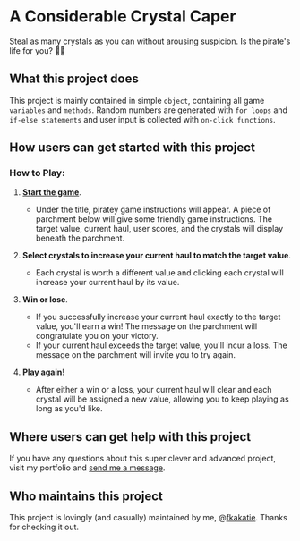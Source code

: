 # A Considerable Crystal Caper #

Steal as many crystals as you can without arousing suspicion. Is the pirate's life for you? :gem::skull:

## What this project does ## 

This project is mainly contained in simple `object`, containing all game `variables` and `methods`. Random numbers are generated with `for loops` and `if-else statements` and user input is collected with `on-click functions`.

## How users can get started with this project ## 

### How to Play: ###

1. **[Start the game](https://fkakatie.github.io/crystal-collector/)**.
    - Under the title, piratey game instructions will appear. A piece of parchment below will give some friendly game instructions. The target value, current haul, user scores, and the crystals will display beneath the parchment.

2. **Select crystals to increase your current haul to match the target value**.
    - Each crystal is worth a different value and clicking each crystal will increase your current haul by its value.

3. **Win or lose**.
    - If you successfully increase your current haul exactly to the target value, you'll earn a win! The message on the parchment will congratulate you on your victory.
    - If your current haul exceeds the target value, you'll incur a loss. The message on the parchment will invite you to try again.

4. **Play again**!
    - After either a win or a loss, your current haul will clear and each crystal will be assigned a new value, allowing you to keep playing as long as you'd like.

## Where users can get help with this project ##

If you have any questions about this super clever and advanced project, visit my portfolio and [send me a message](https://fkakatie.github.io/responsive-portfolio/contact.html).

## Who maintains this project ## 

This project is lovingly (and casually) maintained by me, @[fkakatie](https://github.com/fkakatie). Thanks for checking it out.
